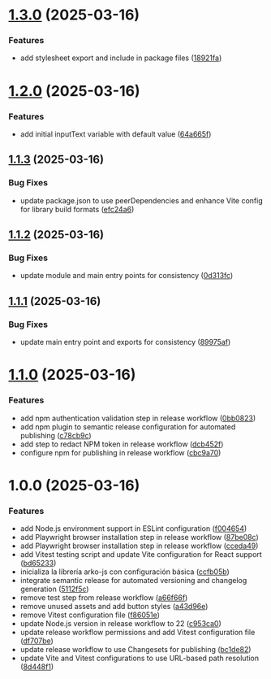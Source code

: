 # [1.3.0](https://github.com/arimakey/arko-js/compare/v1.2.0...v1.3.0) (2025-03-16)


### Features

* add stylesheet export and include in package files ([18921fa](https://github.com/arimakey/arko-js/commit/18921fa048ec1fed716b19917f3beeed2df6b195))

# [1.2.0](https://github.com/arimakey/arko-js/compare/v1.1.3...v1.2.0) (2025-03-16)


### Features

* add initial inputText variable with default value ([64a665f](https://github.com/arimakey/arko-js/commit/64a665fe41970b311aefa2f1a425f46fefe708a6))

## [1.1.3](https://github.com/arimakey/arko-js/compare/v1.1.2...v1.1.3) (2025-03-16)


### Bug Fixes

* update package.json to use peerDependencies and enhance Vite config for library build formats ([efc24a6](https://github.com/arimakey/arko-js/commit/efc24a622327c44aebee14e4c7c89ea67d831363))

## [1.1.2](https://github.com/arimakey/arko-js/compare/v1.1.1...v1.1.2) (2025-03-16)


### Bug Fixes

* update module and main entry points for consistency ([0d313fc](https://github.com/arimakey/arko-js/commit/0d313fc2a0ff43dfa0bf4d46588c2552b45514a3))

## [1.1.1](https://github.com/arimakey/arko-js/compare/v1.1.0...v1.1.1) (2025-03-16)


### Bug Fixes

* update main entry point and exports for consistency ([89975af](https://github.com/arimakey/arko-js/commit/89975af4cac1c518afead0c21995c696f1746652))

# [1.1.0](https://github.com/arimakey/arko-js/compare/v1.0.0...v1.1.0) (2025-03-16)


### Features

* add npm authentication validation step in release workflow ([0bb0823](https://github.com/arimakey/arko-js/commit/0bb0823b13fff3b909ac383f109a1cc3ff0f4dfc))
* add npm plugin to semantic release configuration for automated publishing ([c78cb9c](https://github.com/arimakey/arko-js/commit/c78cb9c9739d5d624b87398e0c1487f17db4a28b))
* add step to redact NPM token in release workflow ([dcb452f](https://github.com/arimakey/arko-js/commit/dcb452f21ca4e5e84672953c5a218f5877fe02a5))
* configure npm for publishing in release workflow ([cbc9a70](https://github.com/arimakey/arko-js/commit/cbc9a70985999cf771611cd18f5a8ce58d165231))

# 1.0.0 (2025-03-16)


### Features

* add Node.js environment support in ESLint configuration ([f004654](https://github.com/arimakey/arko-js/commit/f0046547a877f944c3f32f8f2868d581de817e54))
* add Playwright browser installation step in release workflow ([87be08c](https://github.com/arimakey/arko-js/commit/87be08cbc32a2d5e51a4f3b9e9da80348be4072f))
* add Playwright browser installation step in release workflow ([cceda49](https://github.com/arimakey/arko-js/commit/cceda4901ae7578689e602aff5f66e5e720e40fd))
* add Vitest testing script and update Vite configuration for React support ([bd65233](https://github.com/arimakey/arko-js/commit/bd65233bf6a34ba681bfc4c73346b3c1b7f5855f))
* inicializa la librería arko-js con configuración básica ([ccfb05b](https://github.com/arimakey/arko-js/commit/ccfb05bf4a71c7d2e79a3db235756620b9f54523))
* integrate semantic release for automated versioning and changelog generation ([5112f5c](https://github.com/arimakey/arko-js/commit/5112f5c3db42b077baab9cac9b77e9589ef7a199))
* remove test step from release workflow ([a66f66f](https://github.com/arimakey/arko-js/commit/a66f66f7fe54e77e17ad022f81e939008072458d))
* remove unused assets and add button styles ([a43d96e](https://github.com/arimakey/arko-js/commit/a43d96e673dcae3ebf6e0fc626bec5724ce573fc))
* remove Vitest configuration file ([f86051e](https://github.com/arimakey/arko-js/commit/f86051e676542ee236fe7b4da22dc75733344356))
* update Node.js version in release workflow to 22 ([c953ca0](https://github.com/arimakey/arko-js/commit/c953ca0118464f5522029560b839ca59955382b0))
* update release workflow permissions and add Vitest configuration file ([df707be](https://github.com/arimakey/arko-js/commit/df707be43b6f00f3c3314809bfc13b0127c85415))
* update release workflow to use Changesets for publishing ([bc1de82](https://github.com/arimakey/arko-js/commit/bc1de820665cf11fc78587018e7a8da714eadecd))
* update Vite and Vitest configurations to use URL-based path resolution ([8d448f1](https://github.com/arimakey/arko-js/commit/8d448f13257c6152e0a9b01cc989f272ff99229d))
